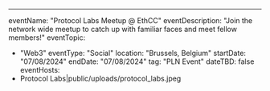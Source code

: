 ---
eventName: "Protocol Labs Meetup @ EthCC"
eventDescription: "Join the network wide meetup to catch up with familiar faces and meet fellow members!"
eventTopic: 
  - "Web3"
eventType: "Social"
location: "Brussels, Belgium" 
startDate: "07/08/2024"
endDate: "07/08/2024"
tag: "PLN Event"
dateTBD: false
eventHosts:
  - Protocol Labs|public/uploads/protocol_labs.jpeg
